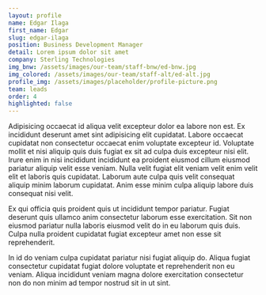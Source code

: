 ```yaml
---
layout: profile
name: Edgar Ilaga
first_name: Edgar
slug: edgar-ilaga
position: Business Development Manager
detail: Lorem ipsum dolor sit amet
company: Sterling Technologies
img_bnw: /assets/images/our-team/staff-bnw/ed-bnw.jpg
img_colored: /assets/images/our-team/staff-alt/ed-alt.jpg
profile_img: /assets/images/placeholder/profile-picture.png
team: leads
order: 4
highlighted: false
---
```


<p>Adipisicing occaecat id aliqua velit excepteur dolor ea labore non est. Ex incididunt deserunt amet sint adipisicing elit cupidatat. Labore occaecat cupidatat non consectetur occaecat enim voluptate excepteur id. Voluptate mollit et nisi aliquip quis duis fugiat ex sit ad culpa duis excepteur nisi elit. Irure enim in nisi incididunt incididunt ea proident eiusmod cillum eiusmod pariatur aliquip velit esse veniam. Nulla velit fugiat elit veniam velit enim velit elit et laboris quis cupidatat. Laborum aute culpa quis velit consequat aliquip minim laborum cupidatat. Anim esse minim culpa aliquip labore duis consequat nisi velit.</p>

<p>Ex qui officia quis proident quis ut incididunt tempor pariatur. Fugiat deserunt quis ullamco anim consectetur laborum esse exercitation. Sit non eiusmod pariatur nulla laboris eiusmod velit do in eu laborum quis duis. Culpa nulla proident cupidatat fugiat excepteur amet non esse sit reprehenderit.</p>

<p>In id do veniam culpa cupidatat pariatur nisi fugiat aliquip do. Aliqua fugiat consectetur cupidatat fugiat dolore voluptate et reprehenderit non eu veniam. Aliqua incididunt veniam magna dolore exercitation consectetur non do non minim ad tempor nostrud sit in ut sint.</p>
